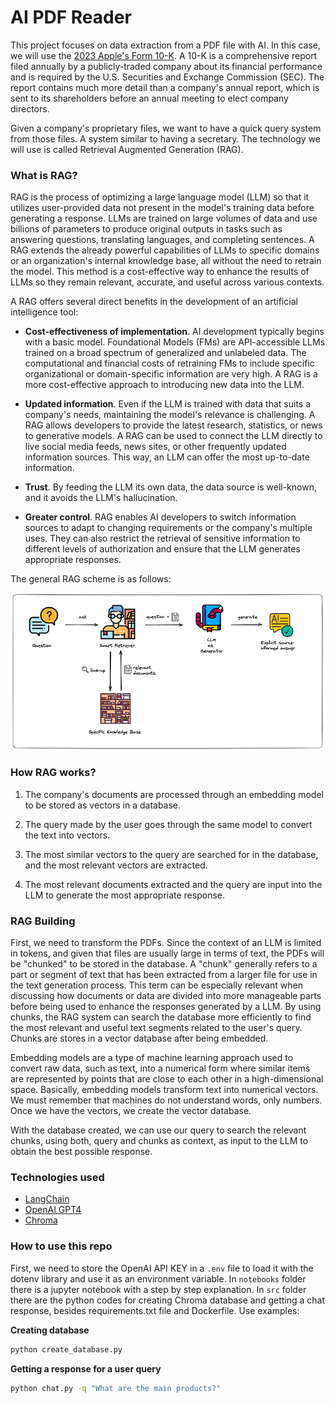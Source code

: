 # AI PDF Reader


This project focuses on data extraction from a PDF file with AI. In this case, we will use the [2023 Apple's Form 10-K](https://s2.q4cdn.com/470004039/files/doc_earnings/2023/q4/filing/_10-K-Q4-2023-As-Filed.pdf). A 10-K is a comprehensive report filed annually by a publicly-traded company about its financial performance and is required by the U.S. Securities and Exchange Commission (SEC). The report contains much more detail than a company's annual report, which is sent to its shareholders before an annual meeting to elect company directors.

Given a company's proprietary files, we want to have a quick query system from those files. A system similar to having a secretary. The technology we will use is called Retrieval Augmented Generation (RAG). 

### What is RAG?

RAG is the process of optimizing a large language model (LLM) so that it utilizes user-provided data not present in the model's training data before generating a response. LLMs are trained on large volumes of data and use billions of parameters to produce original outputs in tasks such as answering questions, translating languages, and completing sentences. A RAG extends the already powerful capabilities of LLMs to specific domains or an organization's internal knowledge base, all without the need to retrain the model. This method is a cost-effective way to enhance the results of LLMs so they remain relevant, accurate, and useful across various contexts.

A RAG offers several direct benefits in the development of an artificial intelligence tool:

+ **Cost-effectiveness of implementation**. AI development typically begins with a basic model. Foundational Models (FMs) are API-accessible LLMs trained on a broad spectrum of generalized and unlabeled data. The computational and financial costs of retraining FMs to include specific organizational or domain-specific information are very high. A RAG is a more cost-effective approach to introducing new data into the LLM.

+ **Updated information**. Even if the LLM is trained with data that suits a company's needs, maintaining the model's relevance is challenging. A RAG allows developers to provide the latest research, statistics, or news to generative models. A RAG can be used to connect the LLM directly to live social media feeds, news sites, or other frequently updated information sources. This way, an LLM can offer the most up-to-date information.

+ **Trust**. By feeding the LLM its own data, the data source is well-known, and it avoids the LLM's hallucination.

+ **Greater control**. RAG enables AI developers to switch information sources to adapt to changing requirements or the company's multiple uses. They can also restrict the retrieval of sensitive information to different levels of authorization and ensure that the LLM generates appropriate responses.

The general RAG scheme is as follows:

![rag](images/rag.png)


### How RAG works?

1. The company's documents are processed through an embedding model to be stored as vectors in a database.

2. The query made by the user goes through the same model to convert the text into vectors.

3. The most similar vectors to the query are searched for in the database, and the most relevant vectors are extracted.

4. The most relevant documents extracted and the query are input into the LLM to generate the most appropriate response.



### RAG Building

First, we need to transform the PDFs. Since the context of an LLM is limited in tokens, and given that files are usually large in terms of text, the PDFs will be "chunked" to be stored in the database. A "chunk" generally refers to a part or segment of text that has been extracted from a larger file for use in the text generation process. This term can be especially relevant when discussing how documents or data are divided into more manageable parts before being used to enhance the responses generated by a LLM. By using chunks, the RAG system can search the database more efficiently to find the most relevant and useful text segments related to the user's query. Chunks are stores in a vector database after being embedded.

Embedding models are a type of machine learning approach used to convert raw data, such as text, into a numerical form where similar items are represented by points that are close to each other in a high-dimensional space. Basically, embedding models transform text into numerical vectors. We must remember that machines do not understand words, only numbers. Once we have the vectors, we create the vector database.

With the database created, we can use our query to search the relevant chunks, using both, query and chunks as context, as input to the LLM to obtain the best possible response.


### Technologies used

+ [LangChain](https://www.langchain.com/)
+ [OpenAI GPT4](https://openai.com/)
+ [Chroma](https://www.trychroma.com/)


### How to use this repo

First, we need to store the OpenAI API KEY in a `.env` file to load it with the dotenv library and use it as an environment variable. In `notebooks` folder there is a jupyter notebook with a step by step explanation. In `src` folder there are the python codes for creating Chroma database and getting a chat response, besides requirements.txt file and Dockerfile. Use examples:

**Creating database**
```bash
python create_database.py
```

**Getting a response for a user query**
```bash
python chat.py -q "What are the main products?"
```